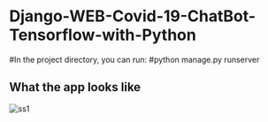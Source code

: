 # Django-WEB-Covid-19-ChatBot-Tensorflow-with-Python
#In the project directory, you can run: 
#python manage.py runserver
## What the app looks like
![ss1](https://user-images.githubusercontent.com/71210936/160851105-e0cb6c94-c9df-45e3-a57d-a9ae3b64fb42.JPG)
